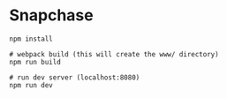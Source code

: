 # Snapchase

```
npm install

# webpack build (this will create the www/ directory)
npm run build

# run dev server (localhost:8080)
npm run dev
```
  